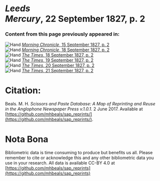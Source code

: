 # *Leeds Mercury*, 22 September 1827, p. 2  
  
### Content from this page previously appeared in:  
![Hand](http://scissorsandpaste.net/wp-content/uploads/2017/06/smallhandpointer.png) [*Morning Chronicle*, 15 September 1827, p. 2](https://mhbeals.github.io/sap_html/Morning-Chronicle/Morning-Chronicle-15-September-1827-p-2)  
![Hand](http://scissorsandpaste.net/wp-content/uploads/2017/06/smallhandpointer.png) [*Morning Chronicle*, 18 September 1827, p. 2](https://mhbeals.github.io/sap_html/Morning-Chronicle/Morning-Chronicle-18-September-1827-p-2)  
![Hand](http://scissorsandpaste.net/wp-content/uploads/2017/06/smallhandpointer.png) [*The Times*, 18 September 1827, p. 2](https://mhbeals.github.io/sap_html/The-Times/The-Times-18-September-1827-p-2)  
![Hand](http://scissorsandpaste.net/wp-content/uploads/2017/06/smallhandpointer.png) [*The Times*, 19 September 1827, p. 2](https://mhbeals.github.io/sap_html/The-Times/The-Times-19-September-1827-p-2)  
![Hand](http://scissorsandpaste.net/wp-content/uploads/2017/06/smallhandpointer.png) [*The Times*, 20 September 1827, p. 2](https://mhbeals.github.io/sap_html/The-Times/The-Times-20-September-1827-p-2)  
![Hand](http://scissorsandpaste.net/wp-content/uploads/2017/06/smallhandpointer.png) [*The Times*, 21 September 1827, p. 2](https://mhbeals.github.io/sap_html/The-Times/The-Times-21-September-1827-p-2)  


# Citation: 

Beals. M. H. *Scissors and Paste Database: A Map of Reprinting and Reuse in the Anglophone Newspaper Press v.1.0.1.* 2 June 2017. Available at [https://github.com/mhbeals/sap_reprints/](https://github.com/mhbeals/sap_reprints/). 

# Nota Bona

Bibliometric data is time consuming to produce but benefits us all. Please remember to cite or acknowledge this and any other bibliometric data you use in your research. All data is available CC-BY 4.0 at [https://github.com/mhbeals/sap_reprints](https://github.com/mhbeals/sap_reprints)